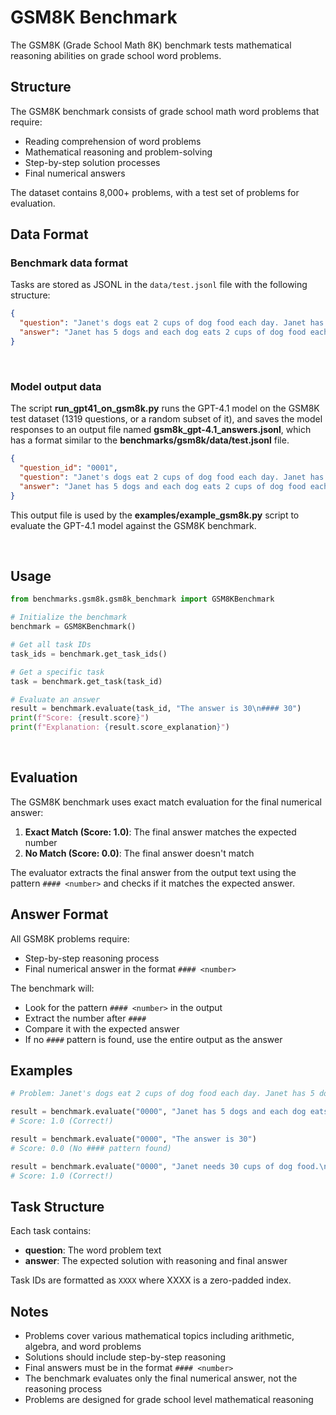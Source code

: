 # GSM8K Benchmark

The GSM8K (Grade School Math 8K) benchmark tests mathematical reasoning abilities on grade school word problems.

## Structure

The GSM8K benchmark consists of grade school math word problems that require:
- Reading comprehension of word problems
- Mathematical reasoning and problem-solving
- Step-by-step solution processes
- Final numerical answers

The dataset contains 8,000+ problems, with a test set of problems for evaluation.

## Data Format

### Benchmark data format

Tasks are stored as JSONL in the `data/test.jsonl` file with the following structure:
```json
{
  "question": "Janet's dogs eat 2 cups of dog food each day. Janet has 5 dogs. How many cups of dog food does Janet need to feed her dogs for 3 days?",
  "answer": "Janet has 5 dogs and each dog eats 2 cups of dog food each day. So Janet needs 5 * 2 = 10 cups of dog food each day. For 3 days, Janet needs 10 * 3 = 30 cups of dog food.\n#### 30"
}
```

<br>

### Model output data

The script **run_gpt41_on_gsm8k.py** runs the GPT-4.1 model on the GSM8K test dataset (1319 questions, or a random subset of it), and saves the model responses to an output file named **gsm8k_gpt-4.1_answers.jsonl**, which has a format similar to the **benchmarks/gsm8k/data/test.jsonl** file.

```json
{
  "question_id": "0001",
  "question": "Janet's dogs eat 2 cups of dog food each day. Janet has 5 dogs. How many cups of dog food does Janet need to feed her dogs for 3 days?",
  "answer": "Janet has 5 dogs and each dog eats 2 cups of dog food each day. So Janet needs 5 * 2 = 10 cups of dog food each day. For 3 days, Janet needs 10 * 3 = 30 cups of dog food.\n#### 30"
}
```

This output file is used by the **examples/example_gsm8k.py** script to evaluate the GPT-4.1 model against the GSM8K benchmark.

<br>

## Usage

```python
from benchmarks.gsm8k.gsm8k_benchmark import GSM8KBenchmark

# Initialize the benchmark
benchmark = GSM8KBenchmark()

# Get all task IDs
task_ids = benchmark.get_task_ids()

# Get a specific task
task = benchmark.get_task(task_id)

# Evaluate an answer
result = benchmark.evaluate(task_id, "The answer is 30\n#### 30")
print(f"Score: {result.score}")
print(f"Explanation: {result.score_explanation}")
```


<br>

## Evaluation

The GSM8K benchmark uses exact match evaluation for the final numerical answer:

1. **Exact Match (Score: 1.0)**: The final answer matches the expected number
2. **No Match (Score: 0.0)**: The final answer doesn't match

The evaluator extracts the final answer from the output text using the pattern `#### <number>` and checks if it matches the expected answer.

## Answer Format

All GSM8K problems require:
- Step-by-step reasoning process
- Final numerical answer in the format `#### <number>`

The benchmark will:
- Look for the pattern `#### <number>` in the output
- Extract the number after `####`
- Compare it with the expected answer
- If no `####` pattern is found, use the entire output as the answer

## Examples

```python
# Problem: Janet's dogs eat 2 cups of dog food each day. Janet has 5 dogs. How many cups of dog food does Janet need to feed her dogs for 3 days?

result = benchmark.evaluate("0000", "Janet has 5 dogs and each dog eats 2 cups of dog food each day. So Janet needs 5 * 2 = 10 cups of dog food each day. For 3 days, Janet needs 10 * 3 = 30 cups of dog food.\n#### 30")
# Score: 1.0 (Correct!)

result = benchmark.evaluate("0000", "The answer is 30")
# Score: 0.0 (No #### pattern found)

result = benchmark.evaluate("0000", "Janet needs 30 cups of dog food.\n#### 30")
# Score: 1.0 (Correct!)
```

## Task Structure

Each task contains:
- **question**: The word problem text
- **answer**: The expected solution with reasoning and final answer

Task IDs are formatted as `XXXX` where XXXX is a zero-padded index.

## Notes

- Problems cover various mathematical topics including arithmetic, algebra, and word problems
- Solutions should include step-by-step reasoning
- Final answers must be in the format `#### <number>`
- The benchmark evaluates only the final numerical answer, not the reasoning process
- Problems are designed for grade school level mathematical reasoning 